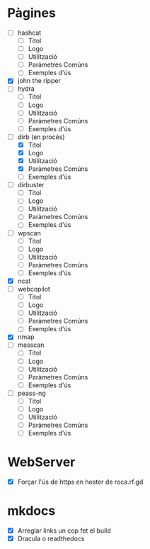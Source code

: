 # Pàgines
 - [ ] hashcat
   - [ ] Titol
   - [ ] Logo
   - [ ] Utilització
   - [ ] Paràmetres Comúns
   - [ ] Exemples d'ús
 - [X] john the ripper
 - [ ] hydra
   - [ ] Titol
   - [ ] Logo
   - [ ] Utilització
   - [ ] Paràmetres Comúns
   - [ ] Exemples d'ús
 - [ ] dirb (en procés)
   - [X] Titol
   - [X] Logo
   - [X] Utilització
   - [X] Paràmetres Comúns
   - [ ] Exemples d'ús
 - [ ] dirbuster
   - [ ] Titol
   - [ ] Logo
   - [ ] Utilització
   - [ ] Paràmetres Comúns
   - [ ] Exemples d'ús
 - [ ] wpscan
   - [ ] Titol
   - [ ] Logo
   - [ ] Utilització
   - [ ] Paràmetres Comúns
   - [ ] Exemples d'ús
 - [X] ncat
 - [ ] webcopilot
   - [ ] Titol
   - [ ] Logo
   - [ ] Utilització
   - [ ] Paràmetres Comúns
   - [ ] Exemples d'ús
 - [X] nmap
 - [ ] masscan
   - [ ] Titol
   - [ ] Logo
   - [ ] Utilització
   - [ ] Paràmetres Comúns
   - [ ] Exemples d'ús
 - [ ] peass-ng
   - [ ] Titol
   - [ ] Logo
   - [ ] Utilització
   - [ ] Paràmetres Comúns
   - [ ] Exemples d'ús

# WebServer
 - [X] Forçar l'ús de https en hoster de roca.rf.gd

# mkdocs
 - [X] Arreglar links un cop fet el build
 - [X] Dracula o readthedocs